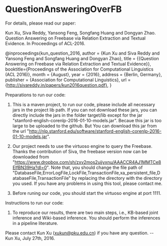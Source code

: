 # QuestionAnsweringOverFB

For details, please read our paper:

Kun Xu, Siva Reddy, Yansong Feng, Songfang Huang and Dongyan Zhao.
Question Answering on Freebase via Relation Extraction and Textual Evidence.
In Proceedings of ACL-2016.

@inproceedings{kun_question_2016,
  author    = {Kun Xu and
               Siva Reddy and
               Yansong Feng and
               Songfang Huang and
               Dongyan Zhao},
  title = {{Question Answering on Freebase via Relation Extraction and Textual Evidence}},
  booktitle={Proceedings of the Association for Computational Linguistics (ACL 2016)},
  month     = {August},
  year      = {2016},
  address   = {Berlin, Germany},
  publisher = {Association for Computational Linguistics},
  url = {http://sivareddy.in/papers/kun2016question.pdf},
}

Preparations to run our code:

1. This is a maven project, to run our code, please include all necessary jars in the project lib path.
   If you can not download these jars, you can directly include the jars in the folder target/lib except for the jar "stanford-english-corenlp-2016-01-10-models.jar".
   Becaue this jar is too large to be uploaded to the github. But You can download this jar from the url "http://nlp.stanford.edu/software/stanford-english-corenlp-2016-01-10-models.jar".

2. Our project needs to use the virtuoso engine to query the Freebase.
   Thanks the contribution of Siva, the freebase version now can be downloaded from "https://www.dropbox.com/sh/zxv2mos2ujjyxnu/AAACCR4AJ1MMTCe8ElfBN39Ha?dl=0".
   Note that, you should change the file path of "DatabaseFile,ErrorLogFile,LockFile,TransactionFile,xa_persistent_file,DatabaseFile,TransactionFile" by
   replacing the directory with the directory you used. If you have any problems in using this tool, please contact me.

3. Before runing our code, you should start the virtuoso engine at port 1111.

Instructions to run our code:

1. To reproduce our results, there are two main steps, i.e., KB-based joint inference and Wiki-based inference.
   You should perform the inferences in a pipeline literature.

Please contact Kun Xu (xukun@pku.edu.cn) if you have any question.
-- Kun Xu, July 27th, 2016.
